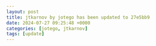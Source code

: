 ```yaml
---
layout: post
title: jtkarnov by jotego has been updated to 27e5bb9
date: 2024-07-27 09:25:48 +0000
categories: [jotego, jtkarnov]
tags: [update]
---
```


